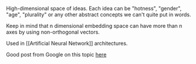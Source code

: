 High-dimensional space of ideas.
Each idea can be "hotness", "gender", "age", "plurality" or any other abstract concepts we can't quite put in words.

Keep in mind that n dimensional embedding space can have more than n axes by using non-orthogonal vectors.

Used in [[Artificial Neural Network]] architectures.

Good post from Google on this topic [here](https://developers.google.com/machine-learning/crash-course/embeddings/embedding-space)

